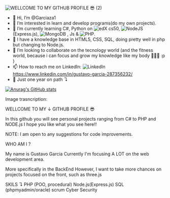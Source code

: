 ![WELLCOME TO MY GITHUB PROFILE 😎 (2)](https://github.com/Garciaza1/Garciaza1/assets/102680004/0ca9726f-212e-486f-95a5-f935df9fb08a)
- 👋 Hi, I’m @Garciaza1
- 👀 I’m interested in learn and develop programs(do my own projects). 
- 🌱 I’m currently learning C#, Python on ![edX](https://img.shields.io/badge/edX-%2302262B.svg?logo=edX&logoColor=white) cs50, ![NodeJS](https://img.shields.io/badge/node.js-6DA55F?logo=node.js&logoColor=white) (Express.js), ![MongoDB](https://img.shields.io/badge/MongoDB-%234ea94b.svg?logo=mongodb&logoColor=white) , Js & ![PHP](https://img.shields.io/badge/php-%23777BB4.svg?logo=php&logoColor=white).
- 🤙 I have a knowledge base in HTML5, CSS, SQL, doing pretty well in php but changing to Node.js.
- 💞️ I’m looking to collaborate on the tecnology world (and the fitness world, because i can focus and grow my knowledge like my body 💪😎🤙 :p ) 
- 📫 How to reach me on LinkedIn: ![LinkedIn](https://img.shields.io/badge/linkedin-%230077B5.svg?logo=linkedin&logoColor=white) https://www.linkedin.com/in/gustavo-garcia-287356232/
- 🚀 Just one year on path ↴

[![Anurag's GitHub stats](https://github-readme-stats.vercel.app/api?username=Garciaza1)](https://github.com/anuraghazra/github-readme-stats)




Image trasncription:

WELLCOME TO MY
      ↓
GITHUB PROFILE 😎

In this github you will see personal projects ranging from C# to PHP and NODE.js
I hope you like what you see here!!

NOTE: I am open to any suggestions for code improvements.

WHO AM I ?

My name is Gustavo Garcia
 Currently I'm focusing A LOT on the web development area.

More specifically in the BackEnd
 However, I want to take more chances on projects focused on the front, such as three.js

 SKILS ↴
PHP (POO, procedural)
Node.js(Express.js)
SQL (phpmyadmin/oracle)
scrum
Cyber ​​Security
<!---
Garciaza1/Garciaza1 is a ✨ special ✨ repository because its `README.md` (this file) appears on your GitHub profile.
You can click the Preview link to take a look at your changes.
--->
